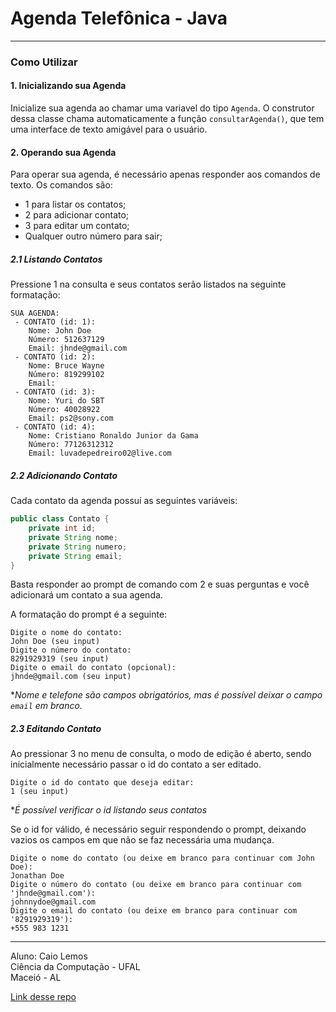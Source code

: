 # Agenda Telefônica - Java
---

### Como Utilizar

#### 1. Inicializando sua Agenda

Inicialize sua agenda ao chamar uma variavel do tipo `Agenda`. O construtor dessa classe chama automaticamente a função `consultarAgenda()`, que tem uma interface de texto amigável para o usuário.

#### 2. Operando sua Agenda

Para operar sua agenda, é necessário apenas responder aos comandos de texto. Os comandos são:

- 1 para listar os contatos;
- 2 para adicionar contato;
- 3 para editar um contato;
- Qualquer outro número para sair;

##### 2.1 Listando Contatos

Pressione 1 na consulta e seus contatos serão listados na seguinte formatação:

``` text
SUA AGENDA:
 - CONTATO (id: 1):
    Nome: John Doe
    Número: 512637129
    Email: jhnde@gmail.com
 - CONTATO (id: 2):
    Nome: Bruce Wayne
    Número: 819299102
    Email: 
 - CONTATO (id: 3):
    Nome: Yuri do SBT
    Número: 40028922
    Email: ps2@sony.com
 - CONTATO (id: 4):
    Nome: Cristiano Ronaldo Junior da Gama
    Número: 77126312312
    Email: luvadepedreiro02@live.com

```

##### 2.2 Adicionando Contato

Cada contato da agenda possuí as seguintes variáveis:

``` java
public class Contato {
    private int id;
    private String nome;
    private String numero;
    private String email;
}
```

Basta responder ao prompt de comando com 2 e suas perguntas e você adicionará um contato a sua agenda.

A formatação do prompt é a seguinte:

```text
Digite o nome do contato: 
John Doe (seu input)
Digite o número do contato: 
8291929319 (seu input)
Digite o email do contato (opcional): 
jhnde@gmail.com (seu input)
```

*_Nome e telefone são campos obrigatórios, mas é possível deixar o campo `email` em branco._

##### 2.3 Editando Contato

Ao pressionar 3 no menu de consulta, o modo de edição é aberto, sendo inicialmente necessário passar o id do contato a ser editado.

```text
Digite o id do contato que deseja editar: 
1 (seu input)
```

*_É possível verificar o id listando seus contatos_

Se o id for válido, é necessário seguir respondendo o prompt, deixando vazios os campos em que não se faz necessária uma mudança.

``` text
Digite o nome do contato (ou deixe em branco para continuar com John Doe): 
Jonathan Doe
Digite o número do contato (ou deixe em branco para continuar com 'jhnde@gmail.com'): 
johnnydoe@gmail.com
Digite o email do contato (ou deixe em branco para continuar com '8291929319'): 
+555 983 1231
```

---

Aluno: Caio Lemos<br>Ciência da Computação - UFAL<br>Maceió - AL

[Link desse repo](https://github.com/caioagralemos/Curso-Git-Oxetech/)